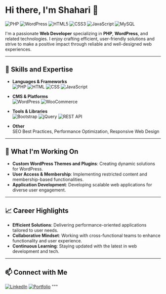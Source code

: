 # Hi there, I'm Shahari 👋

![PHP](https://img.shields.io/badge/PHP-777BB4?style=flat-square&logo=php&logoColor=white)
![WordPress](https://img.shields.io/badge/WordPress-21759B?style=flat-square&logo=wordpress&logoColor=white)
![HTML5](https://img.shields.io/badge/HTML5-E34F26?style=flat-square&logo=html5&logoColor=white)
![CSS3](https://img.shields.io/badge/CSS3-1572B6?style=flat-square&logo=css3&logoColor=white)
![JavaScript](https://img.shields.io/badge/JavaScript-F7DF1E?style=flat-square&logo=javascript&logoColor=black)
![MySQL](https://img.shields.io/badge/MySQL-4479A1?style=flat-square&logo=mysql&logoColor=white)

I'm a passionate **Web Developer** specializing in **PHP**, **WordPress**, and related technologies. I enjoy crafting efficient, user-friendly solutions and strive to make a positive impact through reliable and well-designed web experiences.

---

## 💼 Skills and Expertise

- **Languages & Frameworks**  
  ![PHP](https://img.shields.io/badge/-PHP-777BB4?style=flat&logo=php&logoColor=white)
  ![HTML](https://img.shields.io/badge/-HTML-E34F26?style=flat&logo=html5&logoColor=white)
  ![CSS](https://img.shields.io/badge/-CSS-1572B6?style=flat&logo=css3&logoColor=white)
  ![JavaScript](https://img.shields.io/badge/-JavaScript-F7DF1E?style=flat&logo=javascript&logoColor=black)

- **CMS & Platforms**  
  ![WordPress](https://img.shields.io/badge/-WordPress-21759B?style=flat&logo=wordpress&logoColor=white)
  ![WooCommerce](https://img.shields.io/badge/-WooCommerce-96588A?style=flat&logo=woocommerce&logoColor=white)

- **Tools & Libraries**  
  ![Bootstrap](https://img.shields.io/badge/-Bootstrap-7952B3?style=flat&logo=bootstrap&logoColor=white)
  ![jQuery](https://img.shields.io/badge/-jQuery-0769AD?style=flat&logo=jquery&logoColor=white)
  ![REST API](https://img.shields.io/badge/-REST%20API-02569B?style=flat)

- **Other**  
  SEO Best Practices, Performance Optimization, Responsive Web Design

---

## 🌱 What I'm Working On

- **Custom WordPress Themes and Plugins**: Creating dynamic solutions for WordPress.
- **User Access & Membership**: Implementing restricted content and membership-based functionalities.
- **Application Development**: Developing scalable web applications for diverse user engagement.

---

## 📈 Career Highlights

- **Efficient Solutions**: Delivering performance-oriented applications tailored to user needs.
- **Collaborative Mindset**: Working with cross-functional teams to enhance functionality and user experience.
- **Continuous Learning**: Staying updated with the latest in web development and tech.

---

## 📫 Connect with Me

[![LinkedIn](https://img.shields.io/badge/-LinkedIn-0A66C2?style=flat&logo=linkedin&logoColor=white)](https://www.linkedin.com/in/msshahari)
[![Portfolio](https://img.shields.io/badge/-Portfolio-000000?style=flat&logo=github&logoColor=white)](https://shahari.me)
"""
